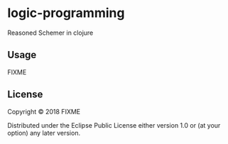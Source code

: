 # logic-programming
Reasoned Schemer in clojure


## Usage

FIXME

## License

Copyright © 2018 FIXME

Distributed under the Eclipse Public License either version 1.0 or (at
your option) any later version.
